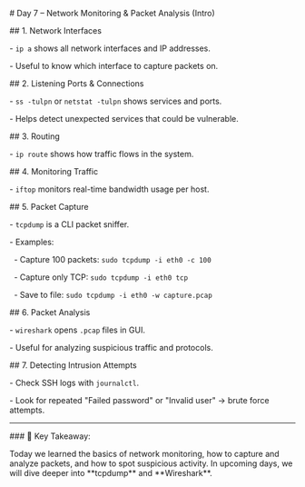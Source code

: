 \# Day 7 – Network Monitoring \& Packet Analysis (Intro)



\## 1. Network Interfaces

\- `ip a` shows all network interfaces and IP addresses.

\- Useful to know which interface to capture packets on.



\## 2. Listening Ports \& Connections

\- `ss -tulpn` or `netstat -tulpn` shows services and ports.

\- Helps detect unexpected services that could be vulnerable.



\## 3. Routing

\- `ip route` shows how traffic flows in the system.



\## 4. Monitoring Traffic

\- `iftop` monitors real-time bandwidth usage per host.



\## 5. Packet Capture

\- `tcpdump` is a CLI packet sniffer.

\- Examples:

&nbsp; - Capture 100 packets: `sudo tcpdump -i eth0 -c 100`

&nbsp; - Capture only TCP: `sudo tcpdump -i eth0 tcp`

&nbsp; - Save to file: `sudo tcpdump -i eth0 -w capture.pcap`



\## 6. Packet Analysis

\- `wireshark` opens `.pcap` files in GUI.

\- Useful for analyzing suspicious traffic and protocols.



\## 7. Detecting Intrusion Attempts

\- Check SSH logs with `journalctl`.

\- Look for repeated "Failed password" or "Invalid user" → brute force attempts.



---



\### 🔹 Key Takeaway:

Today we learned the basics of network monitoring, how to capture and analyze packets, and how to spot suspicious activity. In upcoming days, we will dive deeper into \*\*tcpdump\*\* and \*\*Wireshark\*\*.



